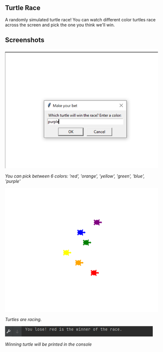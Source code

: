 ## Turtle Race

A randomly simulated turtle race! You can watch different color turtles race across the screen and pick the one you think we'll win.



## Screenshots
![](images/01-turtle.PNG)


_You can pick between 6 colors: 'red', 'orange', 'yellow', 'green', 'blue', 'purple'_


![](images/02-turtle.PNG)


_Turtles are racing._


![](images/03-turtle.PNG)


_Winning turtle will be printed in the console_
